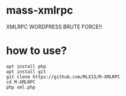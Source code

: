 # mass-xmlrpc
XMLRPC WORDPRESS BRUTE FORCE!!

# how to use?

    apt install php
    apt install git
    git clone https://github.com/MLX15/M-XMLRPC
    cd M-XMLRPC
    php xml.php


